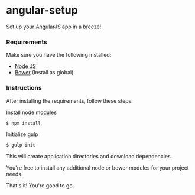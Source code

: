 # angular-setup
Set up your AngularJS app in a breeze!

### Requirements
Make sure you have the following installed:
* [Node JS](https://nodejs.org)
* [Bower](http://bower.io) (Install as global)

### Instructions
After installing the requirements, follow these steps:

Install node modules
```sh
$ npm install
```

Initialize gulp
```sh
$ gulp init
```
This will create application directories and download dependencies.

You're free to install any additional node or bower modules for your project needs.

That's it! You're good to go.

